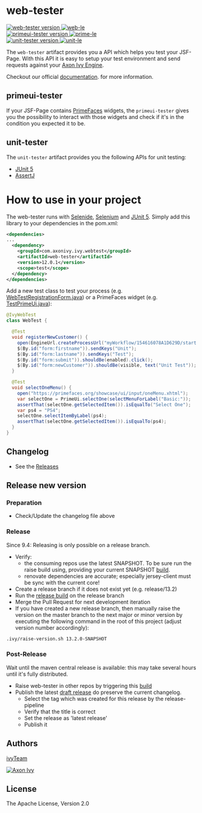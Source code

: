 # web-tester



[![web-tester version][web-lts] ![web-le][web-le]][web-central] <br/>
[![primeui-tester version][prime-lts] ![prime-le][prime-le]][prime-central] <br/>
[![unit-tester version][unit-lts] ![unit-le][unit-le]][unit-central] <br/>

The `web-tester` artifact provides you a API which helps you test your JSF-Page.
With this API it is easy to setup your test environment and send requests
against your [Axon Ivy Engine](https://developer.axonivy.com/download).

Checkout our official
[documentation](https://developer.axonivy.com/doc/9.2/concepts/testing/web-testing.html).
for more information.

## primeui-tester

If your JSF-Page contains [PrimeFaces](https://www.primefaces.org/showcase/)
widgets, the `primeui-tester` gives you the possibility to interact with those
widgets and check if it's in the condition you expected it to be.

## unit-tester

The `unit-tester` artifact provides you the following APIs for unit testing:

* [JUnit 5](https://junit.org/junit5/) 
* [AssertJ](https://assertj.github.io/doc/)

# How to use in your project

The web-tester runs with [Selenide](https://selenide.org/),
[Selenium](https://selenium.dev/projects/) and [JUnit
5](https://junit.org/junit5/). Simply add this library to your dependencies in
the pom.xml:

```xml
<dependencies>
...
  <dependency>
    <groupId>com.axonivy.ivy.webtest</groupId>
    <artifactId>web-tester</artifactId>
    <version>12.0.1</version>
    <scope>test</scope>
  </dependency>
</dependencies>
```

Add a new test class to test your process (e.g.
[WebTestRegistrationForm.java](https://github.com/axonivy/project-build-examples/blob/master/compile-test/crmIntegrationTests/src_test/ch/ivyteam/integrationtest/WebTestRegistrationFormIT.java))
or a PrimeFaces widget (e.g.
[TestPrimeUi.java](primeui-tester/src/test/java/com/axonivy/ivy/webtest/primeui/TestPrimeUi.java)):

```java
@IvyWebTest
class WebTest {

  @Test
  void registerNewCustomer() {
    open(EngineUrl.createProcessUrl("myWorkflow/154616078A1D629D/start.ivp"));
    $(By.id("form:firstname")).sendKeys("Unit");
    $(By.id("form:lastname")).sendKeys("Test");
    $(By.id("form:submit")).shouldBe(enabled).click();
    $(By.id("form:newCustomer")).shouldBe(visible, text("Unit Test"));
  }

  @Test
  void selectOneMenu() {
    open("https://primefaces.org/showcase/ui/input/oneMenu.xhtml");
    var selectOne = PrimeUi.selectOne(selectMenuForLabel("Basic:"));
    assertThat(selectOne.getSelectedItem()).isEqualTo("Select One");
    var ps4 = "PS4";
    selectOne.selectItemByLabel(ps4);
    assertThat(selectOne.getSelectedItem()).isEqualTo(ps4);
  }
}
```

## Changelog

* See the [Releases](https://github.com/axonivy/web-tester/releases)

## Release new version

### Preparation

* Check/Update the changelog file above

### Release

Since 9.4: Releasing is only possible on a release branch.

* Verify:
  - the consuming repos use the latest SNAPSHOT. To be sure run the raise build using, providing your current SNAPSHOT [build][raise-job].
  - renovate dependencies are accurate; especially jersey-client must be sync with the current core!
* Create a release branch if it does not exist yet (e.g. release/13.2)
* Run the [release build](build/release/Jenkinsfile) on the release branch
* Merge the Pull Request for next development iteration
* If you have created a new release branch, then manually raise the version on the master branch to the next major or minor version by executing the following command in the root of this project (adjust version number accordingly):

```bash
.ivy/raise-version.sh 13.2.0-SNAPSHOT
```

### Post-Release

Wait until the maven central release is available: this may take several hours until it's fully distributed.

- Raise web-tester in other repos by triggering this [build][raise-job]
- Publish the latest [draft release](https://github.com/axonivy/web-tester/releases) do preserve the current changelog.
  - Select the tag which was created for this release by the release-pipeline
  - Verify that the title is correct
  - Set the release as 'latest release'
  - Publish it

## Authors

[ivyTeam](https://developer.axonivy.com/)

[![Axon Ivy](https://www.axonivy.com/hubfs/brand/axonivy-logo-black.svg)](http://www.axonivy.com)

## License

The Apache License, Version 2.0

[web-lts]: https://img.shields.io/maven-metadata/v.svg?versionPrefix=12&label=web-tester&logo=apachemaven&metadataUrl=https%3A%2F%2Frepo1.maven.org%2Fmaven2%2Fcom%2Faxonivy%2Fivy%2Fwebtest%2Fweb-tester%2Fmaven-metadata.xml
[web-le]: https://img.shields.io/maven-metadata/v.svg?label=LE&color=yellow&logo=apachemaven&metadataUrl=https%3A%2F%2Frepo1.maven.org%2Fmaven2%2Fcom%2Faxonivy%2Fivy%2Fwebtest%2Fweb-tester%2Fmaven-metadata.xml
[web-central]: https://repo1.maven.org/maven2/com/axonivy/ivy/webtest/web-tester/
[prime-lts]: https://img.shields.io/maven-metadata/v.svg?versionPrefix=12&label=primeui-tester&logo=apachemaven&metadataUrl=https%3A%2F%2Frepo1.maven.org%2Fmaven2%2Fcom%2Faxonivy%2Fivy%2Fwebtest%2Fprimeui-tester%2Fmaven-metadata.xml
[prime-le]: https://img.shields.io/maven-metadata/v.svg?label=LE&color=yellow&logo=apachemaven&metadataUrl=https%3A%2F%2Frepo1.maven.org%2Fmaven2%2Fcom%2Faxonivy%2Fivy%2Fwebtest%2Fprimeui-tester%2Fmaven-metadata.xml
[prime-central]: https://repo1.maven.org/maven2/com/axonivy/ivy/webtest/primeui-tester/
[unit-lts]: https://img.shields.io/maven-metadata/v.svg?versionPrefix=12&label=unit-tester&logo=apachemaven&metadataUrl=https%3A%2F%2Frepo1.maven.org%2Fmaven2%2Fcom%2Faxonivy%2Fivy%2Ftest%2Funit-tester%2Fmaven-metadata.xml
[unit-le]: https://img.shields.io/maven-metadata/v.svg?label=LE&color=yellow&logo=apachemaven&metadataUrl=https%3A%2F%2Frepo1.maven.org%2Fmaven2%2Fcom%2Faxonivy%2Fivy%2Ftest%2Funit-tester%2Fmaven-metadata.xml
[unit-central]: https://repo1.maven.org/maven2/com/axonivy/ivy/test/unit-tester/

[raise-job]: https://jenkins.ivyteam.io/view/jobs/job/github-repo-manager_raise-web-tester-version/job/master/
